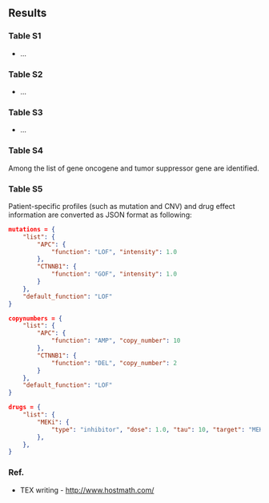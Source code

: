 ## Results

### Table S1
* ... 

### Table S2
* ... 

### Table S3
* ... 

### Table S4
Among the list of gene oncogene and tumor suppressor gene are identified. 

### Table S5
Patient-specific profiles (such as mutation and CNV) and drug effect information are converted as JSON format as following: 

```json
mutations = {
	"list": {
		"APC": {
			"function": "LOF", "intensity": 1.0
	    }, 
	    "CTNNB1": {
	    	"function": "GOF", "intensity": 1.0
	    }
	}, 
	"default_function": "LOF"
}

copynumbers = {
	"list": {
		"APC": {
			"function": "AMP", "copy_number": 10
	    }, 
	    "CTNNB1": {
	    	"function": "DEL", "copy_number": 2
	    }
	}, 
	"default_function": "LOF"
}

drugs = {
	"list": {
		"MEKi": {
			"type": "inhibitor", "dose": 1.0, "tau": 10, "target": "MEK"
	    }, 
	},
}
```

### Ref. 
* TEX writing - http://www.hostmath.com/


